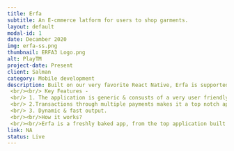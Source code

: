 ```yaml
---
title: Erfa
subtitle: An E-cmmerce latform for users to shop garments.
layout: default
modal-id: 1
date: Decamber 2020
img: erfa-ss.png
thumbnail: ERFA3 Logo.png
alt: PlayTM
project-date: Present
client: Salman
category: Mobile development
description: Built on our very favorite React Native, Erfa is supported on both Ios & Android platforms.The application is created to resell premium products like garments and accesories easily. TWith the progessive need of online shopping as users go digital, Erfa is for multiple vendors as well as users.
 <br/><br/> Key Features -
 <br/> 1. The application is generic & consusts of a very user friendly interface.
 <br/> 2.Transactions through multiple payments makes it a top notch app and of high utility for any kind of consumer.
 <br/> 3. Dynamic & fast output.
 <br/><br/>How it works?
 <br/><br/>Erfa is a freshly baked app, from the top application built by our developers on react native at the front end. With backend on Nodejs, Erfa makes a of a vast project with complicated featured and reusability. 
link: NA
status: Live
---
```

